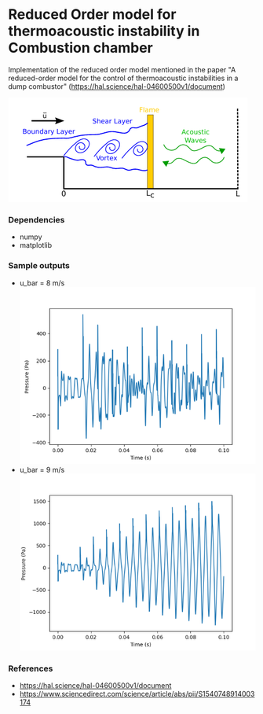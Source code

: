 
# Reduced Order model for thermoacoustic instability in Combustion chamber

Implementation of the reduced order model mentioned in the paper  "A reduced-order model for the control of thermoacoustic instabilities in a dump combustor" (https://hal.science/hal-04600500v1/document) 

![combustionchamber](images/combustor.png)

### Dependencies
- numpy
- matplotlib

### Sample outputs
- u_bar = 8 m/s <br />
  ![pressure_8](images/pressure_8.png)
- u_bar = 9 m/s <br/>
   ![pressure_9](images/pressure_9.png)

### References
- https://hal.science/hal-04600500v1/document
- https://www.sciencedirect.com/science/article/abs/pii/S1540748914003174
  
